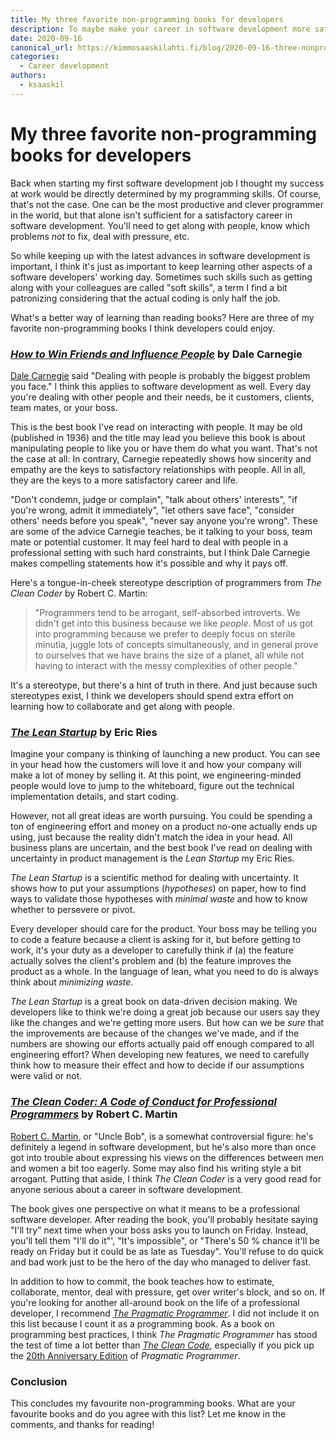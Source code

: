 ```yaml
---
title: My three favorite non-programming books for developers
description: To maybe make your career in software development more satisfactory
date: 2020-09-16
canonical_url: https://kimmosaaskilahti.fi/blog/2020-09-16-three-nonprogramming-books/
categories:
  - Career development
authors:
  - ksaaskil
---
```


# My three favorite non-programming books for developers

Back when starting my first software development job I thought my success at work would be directly determined by my programming skills. Of course, that's not the case. One can be the most productive and clever programmer in the world, but that alone isn't sufficient for a satisfactory career in software development. You'll need to get along with people, know which problems _not_ to fix, deal with pressure, etc.

<!-- more -->

So while keeping up with the latest advances in software development is important, I think it's just as important to keep learning other aspects of a software developers' working day. Sometimes such skills such as getting along with your colleagues are called "soft skills", a term I find a bit patronizing considering that the actual coding is only half the job.

What's a better way of learning than reading books? Here are three of my favorite non-programming books I think developers could enjoy.

### [_How to Win Friends and Influence People_](https://www.goodreads.com/book/show/4865.How_to_Win_Friends_and_Influence_People) by Dale Carnegie

[Dale Carnegie](https://en.wikipedia.org/wiki/Dale_Carnegie) said "Dealing with people is probably the biggest problem you face." I think this applies to software development as well. Every day you're dealing with other people and their needs, be it customers, clients, team mates, or your boss.

This is the best book I've read on interacting with people. It may be old (published in 1936) and the title may lead you believe this book is about manipulating people to like you or have them do what you want. That's not the case at all: In contrary, Carnegie repeatedly shows how sincerity and empathy are the keys to satisfactory relationships with people. All in all, they are the keys to a more satisfactory career and life.

"Don't condemn, judge or complain", "talk about others' interests", "if you're wrong, admit it immediately", "let others save face", "consider others' needs before you speak", "never say anyone you're wrong". These are some of the advice Carnegie teaches, be it talking to your boss, team mate or potential customer. It may feel hard to deal with people in a professional setting with such hard constraints, but I think Dale Carnegie makes compelling statements how it's possible and why it pays off.

Here's a tongue-in-cheek stereotype description of programmers from _The Clean Coder_ by Robert C. Martin:

> "Programmers tend to be arrogant, self-absorbed introverts. We didn't get into this business because we like _people_. Most of us got into programming because we prefer to deeply focus on sterile minutia, juggle lots of concepts simultaneously, and in general prove to ourselves that we have brains the size of a planet, all while not having to interact with the messy complexities of other people."

It's a stereotype, but there's a hint of truth in there. And just because such stereotypes exist, I think we developers should spend extra effort on learning how to collaborate and get along with people.

### [_The Lean Startup_](https://www.goodreads.com/book/show/10127019-the-lean-startup) by Eric Ries

Imagine your company is thinking of launching a new product. You can see in your head how the customers will love it and how your company will make a lot of money by selling it. At this point, we engineering-minded people would love to jump to the whiteboard, figure out the technical implementation details, and start coding.

However, not all great ideas are worth pursuing. You could be spending a ton of engineering effort and money on a product no-one actually ends up using, just because the reality didn't match the idea in your head. All business plans are uncertain, and the best book I've read on dealing with uncertainty in product management is the _Lean Startup_ my Eric Ries.

_The Lean Startup_ is a scientific method for dealing with uncertainty. It shows how to put your assumptions (_hypotheses_) on paper, how to find ways to validate those hypotheses with _minimal waste_ and how to know whether to persevere or pivot.

Every developer should care for the product. Your boss may be telling you to code a feature because a client is asking for it, but before getting to work, it's your duty as a developer to carefully think if (a) the feature actually solves the client's problem and (b) the feature improves the product as a whole. In the language of lean, what you need to do is always think about _minimizing waste_.

_The Lean Startup_ is a great book on data-driven decision making. We developers like to think we're doing a great job because our users say they like the changes and we're getting more users. But how can we be _sure_ that the improvements are because of the changes we've made, and if the numbers are showing our efforts actually paid off enough compared to all engineering effort? When developing new features, we need to carefully think how to measure their effect and how to decide if our assumptions were valid or not.

### [_The Clean Coder: A Code of Conduct for Professional Programmers_](https://www.goodreads.com/book/show/10284614-the-clean-coder) by Robert C. Martin

[Robert C. Martin](https://en.wikipedia.org/wiki/Robert_Cecil_Martin), or "Uncle Bob", is a somewhat controversial figure: he's definitely a legend in software development, but he's also more than once got into trouble about expressing his views on the differences between men and women a bit too eagerly. Some may also find his writing style a bit arrogant. Putting that aside, I think _The Clean Coder_ is a very good read for anyone serious about a career in software development.

The book gives one perspective on what it means to be a professional software developer. After reading the book, you'll probably hesitate saying "I'll try" next time when your boss asks you to launch on Friday. Instead, you'll tell them "I'll do it"', "It's impossible", or "There's 50 % chance it'll be ready on Friday but it could be as late as Tuesday". You'll refuse to do quick and bad work just to be the hero of the day who managed to deliver fast.

In addition to how to commit, the book teaches how to estimate, collaborate, mentor, deal with pressure, get over writer's block, and so on. If you're looking for another all-around book on the life of a professional developer, I recommend [_The Pragmatic Programmer_](https://www.goodreads.com/book/show/4099.The_Pragmatic_Programmer). I did not include it on this list because I count it as a programming book. As a book on programming best practices, I think _The Pragmatic Programmer_ has stood the test of time a lot better than [_The Clean Code_](https://www.goodreads.com/book/show/3735293-clean-code), especially if you pick up the [20th Anniversary Edition](https://pragprog.com/titles/tpp20/the-pragmatic-programmer-20th-anniversary-edition/) of _Pragmatic Programmer_.

### Conclusion

This concludes my favourite non-programming books. What are your favourite books and do you agree with this list? Let me know in the comments, and thanks for reading!

